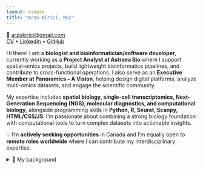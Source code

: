 ```yaml
---
layout: single
title: "Arzu Kirici, MSc"
---
```


📧 arzukirici@gmail.com  
[CV](cv.pdf) • [LinkedIn](https://www.linkedin.com/in/arzu-kirici) • [GitHub](https://github.com/agkirici)

Hi there! I am a **biologist and bioinformatician/software developer**, currently working as a **Project Analyst at Astraea Bio** where I support spatial-omics projects, build lightweight bioinformatics pipelines, and contribute to cross-functional operations. I also serve as an **Executive Member at Panoramics – A Vision**, helping design digital platforms, analyze multi-omics datasets, and engage the scientific community.

My expertise includes **spatial biology, single-cell transcriptomics, Next-Generation Sequencing (NGS), molecular diagnostics, and computational biology**, alongside programming skills in **Python, R, Seurat, Scanpy, HTML/CSS/JS**. I’m passionate about combining a strong biology foundation with computational tools to turn complex datasets into actionable insights.

💡 I’m **actively seeking opportunities** in Canada and I’m equally open to **remote roles worldwide** where I can contribute my interdisciplinary expertise.

<details>
  <summary>🧬 My background</summary>

- I began my academic path with a **BSc in Biological Sciences at Ankara University**.
- I then pursued a **Master’s in Biology (Biotechnology, Ankara University)**, studying transcription factors under drought stress in *Phaseolus vulgaris*.
- International research at **Wageningen University (Netherlands)** on plant physiology and seed dormancy (*J. Exp. Bot., 2018*).
- **Senior Biologist at Mikrogen** (WES/WGS, targeted testing for oncology, prenatal, rare disease).
- During COVID-19, **healthcare worker at Tikkle Scientific (Canada)** on large-scale RT-PCR testing at the **CBS stage**.
- In **2022**, moved to Canada for **Computer Programming at Seneca College**, bridging biology with technology and data-driven approaches.
- Now at **Astraea Bio**, analyzing **spatial omics (Stomics, MSI, COMET)** and streamlining project operations.
- **Executive Member at Panoramics – A Vision** (data analysis & web design).

</details>
